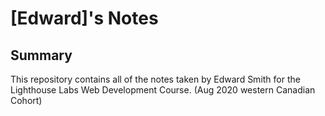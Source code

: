 # [Edward]'s Notes
## Summary

This repository contains all of the notes taken by Edward Smith for the Lighthouse Labs Web Development Course. (Aug 2020 western Canadian Cohort)